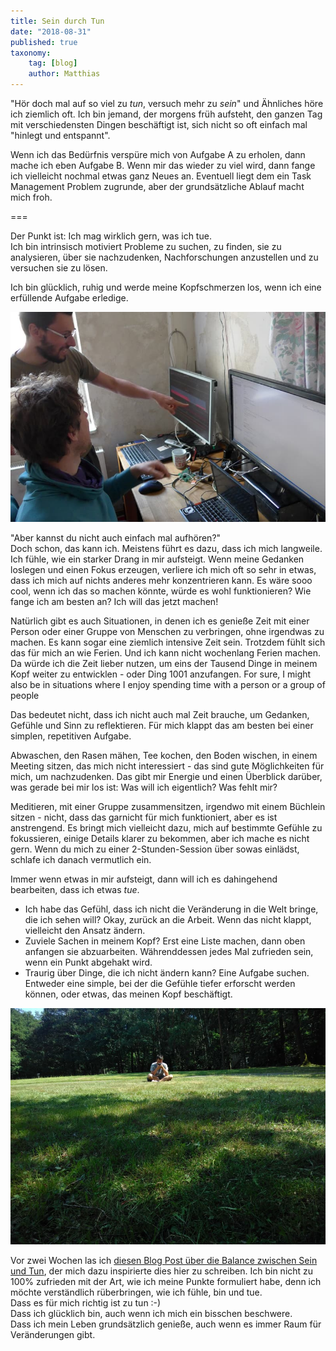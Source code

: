 ```yaml
---
title: Sein durch Tun
date: "2018-08-31"
published: true
taxonomy:
    tag: [blog]
    author: Matthias
---
```


"Hör doch mal auf so viel zu _tun_, versuch mehr zu _sein_" und Ähnliches höre ich ziemlich oft. Ich bin jemand, der morgens früh aufsteht, den ganzen Tag mit verschiedensten Dingen beschäftigt ist, sich nicht so oft einfach mal "hinlegt und entspannt".

Wenn ich das Bedürfnis verspüre mich von Aufgabe A zu erholen, dann mache ich eben Aufgabe B. Wenn mir das wieder zu viel wird, dann fange ich vielleicht nochmal etwas ganz Neues an. Eventuell liegt dem ein Task Management Problem zugrunde, aber der grundsätzliche Ablauf macht mich froh.

===

Der Punkt ist: Ich mag wirklich gern, was ich tue. <br>
Ich bin intrinsisch motiviert Probleme zu suchen, zu finden, sie zu analysieren, über sie nachzudenken, Nachforschungen anzustellen und zu versuchen sie zu lösen.

Ich bin glücklich, ruhig und werde meine Kopfschmerzen los, wenn ich eine erfüllende Aufgabe erledige.

![](matthias_desk.jpg)

"Aber kannst du nicht auch einfach mal aufhören?" <br>
Doch schon, das kann ich. Meistens führt es dazu, dass ich mich langweile. <br>
Ich fühle, wie ein starker Drang in mir aufsteigt. Wenn meine Gedanken loslegen und einen Fokus erzeugen, verliere ich mich oft so sehr in etwas, dass ich mich auf nichts anderes mehr konzentrieren kann. Es wäre sooo cool, wenn ich das so machen könnte, würde es wohl funktionieren? Wie fange ich am besten an? Ich will das jetzt machen!

Natürlich gibt es auch Situationen, in denen ich es genieße Zeit mit einer Person oder einer Gruppe von Menschen zu verbringen, ohne irgendwas zu machen. Es kann sogar eine ziemlich intensive Zeit sein. Trotzdem fühlt sich das für mich an wie Ferien. Und ich kann nicht wochenlang Ferien machen. Da würde ich die Zeit lieber nutzen, um eins der Tausend Dinge in meinem Kopf weiter zu entwicklen - oder Ding 1001 anzufangen.
For sure, I might also be in situations where I enjoy spending time with a person or a group of people

Das bedeutet nicht, dass ich nicht auch mal Zeit brauche, um Gedanken, Gefühle und Sinn zu reflektieren. Für mich klappt das am besten bei einer simplen, repetitiven Aufgabe.

Abwaschen, den Rasen mähen, Tee kochen, den Boden wischen, in einem Meeting sitzen, das mich nicht interessiert - das sind gute Möglichkeiten für mich, um nachzudenken. Das gibt mir Energie und einen Überblick darüber, was gerade bei mir los ist: Was will ich eigentlich? Was fehlt mir?

Meditieren, mit einer Gruppe zusammensitzen, irgendwo mit einem Büchlein sitzen - nicht, dass das garnicht für mich funktioniert, aber es ist anstrengend. Es bringt mich vielleicht dazu, mich auf bestimmte Gefühle zu fokussieren, einige Details klarer zu bekommen, aber ich mache es nicht gern. Wenn du mich zu einer 2-Stunden-Session über sowas einlädst, schlafe ich danach vermutlich ein.

Immer wenn etwas in mir aufsteigt, dann will ich es dahingehend bearbeiten, dass ich etwas _tue_.<br>
- Ich habe das Gefühl, dass ich nicht die Veränderung in die Welt bringe, die ich sehen will? Okay, zurück an die Arbeit. Wenn das nicht klappt, vielleicht den Ansatz ändern.
- Zuviele Sachen in meinem Kopf? Erst eine Liste machen, dann oben anfangen sie abzuarbeiten. Währenddessen jedes Mal zufrieden sein, wenn ein Punkt abgehakt wird.
- Traurig über Dinge, die ich nicht ändern kann? Eine Aufgabe suchen. Entweder eine simple, bei der die Gefühle tiefer erforscht werden können, oder etwas, das meinen Kopf beschäftigt.


![](nerdOnTheLawn.jpg)

Vor zwei Wochen las ich [diesen Blog Post über die Balance zwischen Sein und Tun](../2018-08-16_balance-doing-being), der mich dazu inspirierte dies hier zu schreiben. Ich bin nicht zu 100% zufrieden mit der Art, wie ich meine Punkte formuliert habe, denn ich möchte verständlich rüberbringen, wie ich fühle, bin und tue. <br>
Dass es für mich richtig ist zu tun :-) <br>
Dass ich glücklich bin, auch wenn ich mich ein bisschen beschwere. <br>
Dass ich mein Leben grundsätzlich genieße, auch wenn es immer Raum für Veränderungen gibt.

